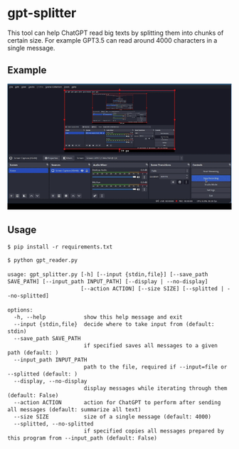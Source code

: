 # gpt-splitter

This tool can help ChatGPT read big texts
by splitting them into chunks of certain size. 
For example GPT3.5 can read around 4000 characters in a single message. 

## Example

![Alt text](example.gif)

## Usage

```console
$ pip install -r requirements.txt
```

```console
$ python gpt_reader.py 

usage: gpt_splitter.py [-h] [--input {stdin,file}] [--save_path SAVE_PATH] [--input_path INPUT_PATH] [--display | --no-display]
                       [--action ACTION] [--size SIZE] [--splitted | --no-splitted]

options:
  -h, --help            show this help message and exit
  --input {stdin,file}  decide where to take input from (default: stdin)
  --save_path SAVE_PATH
                        if specified saves all messages to a given path (default: )
  --input_path INPUT_PATH
                        path to the file, required if --input=file or --splitted (default: )
  --display, --no-display
                        display messages while iterating through them (default: False)
  --action ACTION       action for ChatGPT to perform after sending all messages (default: summarize all text)
  --size SIZE           size of a single message (default: 4000)
  --splitted, --no-splitted
                        if specified copies all messages prepared by this program from --input_path (default: False)
```


